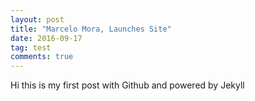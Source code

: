 ```yaml
---
layout: post
title: "Marcelo Mora, Launches Site"
date: 2016-09-17
tag: test
comments: true
---
```


Hi this is my first post with Github and powered by Jekyll
